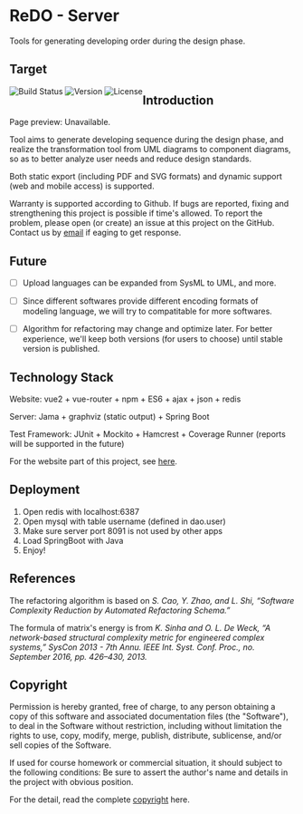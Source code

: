 # ReDO - Server
Tools for generating developing order during the design phase.

## Target


<div style="float:left;"> 
<img src="https://img.shields.io/badge/deploy-success-brightgreen.svg" alt="Build Status">  
<img src="https://img.shields.io/badge/version-1.0-green.svg" alt="Version">
<img src="https://img.shields.io/badge/license-MIT-red.svg" alt="License">
</div>


## Introduction

Page preview: Unavailable.

Tool aims to generate developing sequence during the design phase, and realize the transformation tool from UML diagrams to component diagrams, so as to better analyze user needs and reduce design standards.

Both static export (including PDF and SVG formats) and dynamic support (web and mobile access) is supported.

Warranty is supported according to Github. If bugs are reported, fixing and strengthening this project is possible if time's allowed. To report the problem, please open (or create) an issue at this project on the GitHub. Contact us by [email](10165101169@stu.ecnu.edu.cn) if eaging to get response.


## Future

- [ ] Upload languages can be expanded from SysML to UML, and more.

- [ ] Since different softwares provide different encoding formats of modeling language, we will try to compatitable for more softwares. 

- [ ] Algorithm for refactoring may change and optimize later. For better experience, we'll keep both versions (for users to choose) until stable version is published.

## Technology Stack

Website: vue2 + vue-router + npm + ES6 + ajax + json + redis

Server: Jama + graphviz (static output) + Spring Boot

Test Framework: JUnit + Mockito + Hamcrest + Coverage Runner (reports will be supported in the future)

For the website part of this project, see [here](github.com/ivyee17/software-reconstruction-website).

## Deployment

1. Open redis with localhost:6387
2. Open mysql with table username (defined in dao.user)
3. Make sure server port 8091 is not used by other apps
4. Load SpringBoot with Java
5. Enjoy!

## References

The refactoring algorithm is based on <i>S. Cao, Y. Zhao, and L. Shi, “Software Complexity Reduction by Automated Refactoring Schema.”</i>

The formula of matrix's energy is from <i>K. Sinha and O. L. De Weck, “A network-based structural complexity metric for engineered complex systems,” SysCon 2013 - 7th Annu. IEEE Int. Syst. Conf. Proc., no. September 2016, pp. 426–430, 2013.</i>

## Copyright

Permission is hereby granted, free of charge, to any person obtaining a copy of this software and associated documentation files (the "Software"), to deal in the Software without restriction, including without limitation the rights to use, copy, modify, merge, publish, distribute, sublicense, and/or sell copies of the Software.

If used for course homework or commercial situation, it should subject to the following conditions: Be sure to assert the author's name and details in the project with obvious position.

For the detail, read the complete [copyright](./LICENSE) here.
